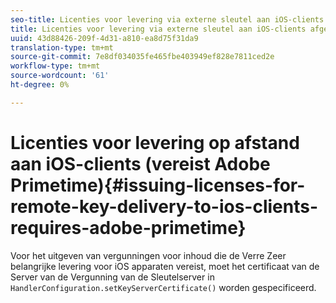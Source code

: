 ```yaml
---
seo-title: Licenties voor levering via externe sleutel aan iOS-clients afgeven (vereist Adobe Primetime)
title: Licenties voor levering via externe sleutel aan iOS-clients afgeven (vereist Adobe Primetime)
uuid: 43d88426-209f-4d31-a810-ea8d75f31da9
translation-type: tm+mt
source-git-commit: 7e8df034035fe465fbe403949ef828e7811ced2e
workflow-type: tm+mt
source-wordcount: '61'
ht-degree: 0%

---
```



# Licenties voor levering op afstand aan iOS-clients (vereist Adobe Primetime){#issuing-licenses-for-remote-key-delivery-to-ios-clients-requires-adobe-primetime}

Voor het uitgeven van vergunningen voor inhoud die de Verre Zeer belangrijke levering voor iOS apparaten vereist, moet het certificaat van de Server van de Vergunning van de Sleutelserver in `HandlerConfiguration.setKeyServerCertificate()` worden gespecificeerd.
